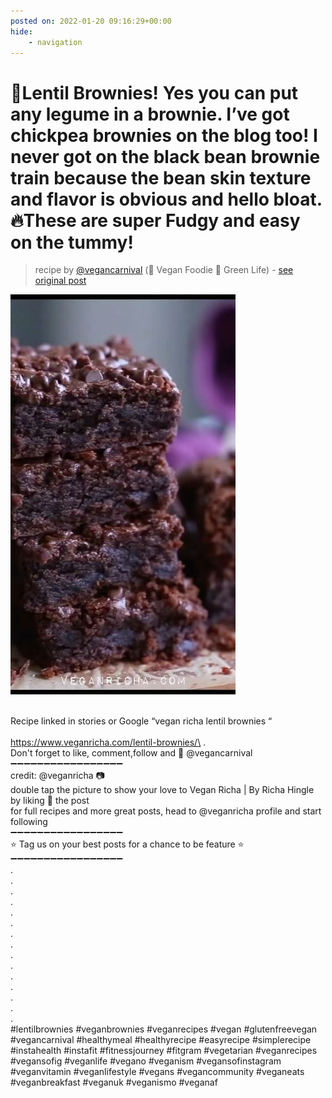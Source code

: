 ```yaml
---
posted on: 2022-01-20 09:16:29+00:00
hide:
    - navigation
---
```


# 🍫Lentil Brownies! Yes you can put any legume in a brownie. I’ve got chickpea brownies on the blog too! I never got on the black bean brownie train because the bean skin texture and flavor is obvious and hello bloat. 🔥These are super Fudgy and easy on the tummy! 

> recipe by [@vegancarnival](https://www.instagram.com/vegancarnival/) 
(🍅 Vegan Foodie 💚 Green Life) - [see original post](https://instagram.com/p/CY8kE2yJmXj)

![](../img/vegancarnival_20-01-2022_0901.png)

\
Recipe linked in stories or Google “vegan richa lentil brownies “\
\
https://www.veganricha.com/lentil-brownies/\
.\
Don't forget to like, comment,follow and 🔔 @vegancarnival\
➖➖➖➖➖➖➖➖➖➖➖➖➖➖➖➖➖\
credit: @veganricha 📷\
double tap the picture to show your love to Vegan Richa | By Richa Hingle by liking 💖 the post\
for full recipes and more great posts, head to @veganricha profile and start following\
➖➖➖➖➖➖➖➖➖➖➖➖➖➖➖➖➖\
⭐ Tag us on your best posts for a chance to be feature ⭐\
➖➖➖➖➖➖➖➖➖➖➖➖➖➖➖➖➖\
.\
.\
.\
.\
.\
.\
.\
.\
.\
.\
.\
.\
.\
.\
.\
\#lentilbrownies \#veganbrownies \#veganrecipes \#vegan \#glutenfreevegan \#vegancarnival \#healthymeal \#healthyrecipe \#easyrecipe \#simplerecipe \#instahealth \#instafit \#fitnessjourney \#fitgram \#vegetarian \#veganrecipes \#vegansofig \#veganlife \#vegano \#veganism \#vegansofinstagram \#veganvitamin \#veganlifestyle \#vegans \#vegancommunity \#veganeats \#veganbreakfast \#veganuk \#veganismo \#veganaf 